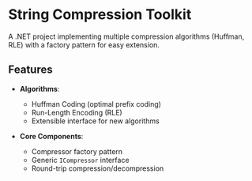 # String Compression Toolkit

A .NET project implementing multiple compression algorithms (Huffman, RLE) with a factory pattern for easy extension.

## Features

- **Algorithms**:
  - Huffman Coding (optimal prefix coding)
  - Run-Length Encoding (RLE)
  - Extensible interface for new algorithms

- **Core Components**:
  - Compressor factory pattern
  - Generic `ICompressor` interface
  - Round-trip compression/decompression

